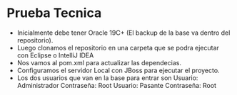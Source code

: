 # Prueba Tecnica

* Inicialmente debe tener Oracle 19C+ (El backup de la base va dentro del repositorio).
* Luego clonamos el repositorio en una carpeta que se podra ejecutar con Eclipse o IntelliJ IDEA
* Nos vamos al pom.xml para actualizar las dependecias.
* Configuramos el servidor Local con JBoss para ejecutar el proyecto.
* Los dos usuarios que van en la base para entrar son
  Usuario: Administrador
  Contraseña: Root
  Usuario: Pasante
  Contraseña: Root

